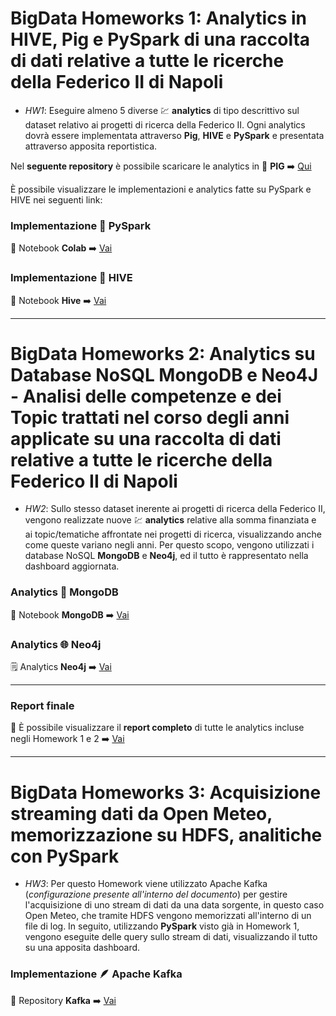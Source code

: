 # BigData Homeworks 1: Analytics in HIVE, Pig e PySpark di una raccolta di dati relative a tutte le ricerche della Federico II di Napoli

- _HW1_: Eseguire almeno 5 diverse :chart: **analytics** di tipo descrittivo sul dataset relativo ai progetti di ricerca della Federico II. Ogni analytics dovrà essere implementata attraverso **Pig**, **HIVE** e **PySpark** e presentata attraverso apposita reportistica.

Nel **seguente repository** è possibile scaricare le analytics in :pig: **PIG** :arrow_right: [Qui](https://github.com/giuseppericcio/BigData/tree/main/HW1/ScriptPigLatin) 


È possibile visualizzare le implementazioni e analytics fatte su PySpark e HIVE nei seguenti link:

### Implementazione :sparkler: PySpark
:notebook: Notebook **Colab** :arrow_right: [Vai](https://colab.research.google.com/drive/1lgeCpTdMp-aDPy4cMqcJuhbkXfrqDdHY)

### Implementazione :bee: HIVE
:notebook_with_decorative_cover: Notebook **Hive** :arrow_right: [Vai](https://github.com/giuseppericcio/BigData/blob/main/HW1/Hive%20-%20Databricks/HW1_Hive.sql)

<hr>



# BigData Homeworks 2: Analytics su Database NoSQL MongoDB e Neo4J - Analisi delle competenze e dei Topic trattati nel corso degli anni applicate su una raccolta di dati relative a tutte le ricerche della Federico II di Napoli

- _HW2_: Sullo stesso dataset inerente ai progetti di ricerca della Federico II, vengono realizzate nuove :chart: **analytics** relative alla somma finanziata e ai topic/tematiche affrontate nei progetti di ricerca, visualizzando anche come queste variano negli anni. Per questo scopo, vengono utilizzati i database NoSQL **MongoDB** e **Neo4j**, ed il tutto è rappresentato nella dashboard aggiornata.

### Analytics 🍃 MongoDB
📓 Notebook **MongoDB** ➡️ [Vai](https://github.com/giuseppericcio/BigData/blob/main/HW2/MongoDB/HW2-Mongo.ipynb)

### Analytics 🌐 Neo4j
🗒️ Analytics **Neo4j** ➡️ [Vai](https://github.com/giuseppericcio/BigData/tree/main/HW2/Neo4j)

<hr>

### Report finale

:bookmark_tabs: È possibile visualizzare il **report completo** di tutte le analytics incluse negli Homework 1 e 2 :arrow_right: [Vai](https://progettiunina.streamlit.app/)

<hr>

# BigData Homeworks 3: Acquisizione streaming dati da Open Meteo, memorizzazione su HDFS, analitiche con PySpark

- _HW3_: Per questo Homework viene utilizzato Apache Kafka (*configurazione presente all'interno del documento*) per gestire l'acquisizione di uno stream di dati da una data sorgente, in questo caso Open Meteo, che tramite HDFS vengono memorizzati all'interno di un file di log. In seguito, utilizzando **PySpark** visto già in Homework 1, vengono eseguite delle query sullo stream di dati, visualizzando il tutto su una apposita dashboard. 

### Implementazione 🪶 Apache Kafka
📂 Repository **Kafka** ➡️ [Vai](https://github.com/giuseppericcio/BigData/tree/main/HW3/Kafka)
